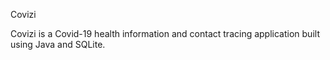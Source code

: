 Covizi

Covizi is a Covid-19 health information and contact tracing application built using Java and SQLite.
